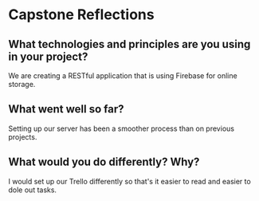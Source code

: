 # Capstone Reflections

## What technologies and principles are you using in your project?

We are creating a RESTful application that is using Firebase for online storage.

## What went well so far?

Setting up our server has been a smoother process than on previous projects.

## What would you do differently? Why?

I would set up our Trello differently so that's it easier to read and easier to dole out tasks.
